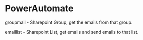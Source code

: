 # PowerAutomate

groupmail - Sharepoint Group, get the emails from that group.

emaillist - Sharepoint List, get emails and send emails to that list.
